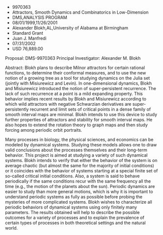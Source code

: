 
* 9970363
* Attractors, Smooth Dynamics and Combinatorics in Low-Dimension
* DMS,ANALYSIS PROGRAM
* 08/01/1999,11/26/2001
* Alexander Blokh,AL,University of Alabama at Birmingham
* Standard Grant
* Juan J. Manfredi
* 07/31/2002
* USD 76,889.00

Proposal: DMS-9970363 Principal Investigator: Alexander M. Blokh

Abstract: Blokh plans to describe Milnor attractors for certain rational
functions, to determine their conformal measures, and to use the new notion of a
growing tree as a tool for studying dynamics on the Julia set (jointly with
Misiurewicz and Levin). In one-dimensional dynamics, Blokh and Misiurewicz
introduced the notion of super-persistent recurrence. The lack of such
recurrence at a point is a mild expanding property. This behavior implies recent
results by Blokh and Misiurewicz according to which wild attractors with
negative Schwarzian derivatives are super-persistently recurrent and limit sets
of critical points in a dense family of smooth interval maps are minimal. Blokh
intends to use this device to study further properties of attractors and
stability for smooth interval maps. He also hopes to extend the rotation theory
to graph maps and then study forcing among periodic orbit portraits.

Many processes in biology, the physical sciences, and economics can be modeled
by dynamical systems. Studying these models allows one to draw valid conclusions
about the processes themselves and their long-term behavior. This project is
aimed at studying a variety of such dynamical systems. Blokh intends to verify
that either the behavior of the system is on average chaotic (but almost the
same for the majority of initial conditions) or it coincides with the behavior
of systems starting at a special finite set of so-called critical initial
conditions. Also, a system is said to behave periodically if the same conditions
recur with the same frequency all the time (e.g., the motion of the planets
about the sun). Periodic dynamics are easier to study than more general motions,
which is why it is important to understand periodic systems as fully as possible
before probing the mysteries of more complicated systems. Blokh wishes to
characterize all periodic behaviors of dynamical systems using only finitely
many parameters. The results obtained will help to describe the possible
outcomes for a variety of processes and to explain the prevalence of certain
types of processes in both theoretical settings and the natural world.
